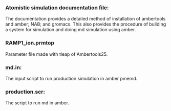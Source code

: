 ### Atomistic simulation documentation file: 
The documentation provides a detailed method of installation of ambertools and amber; NAB; and gromacs. This also provides the procedure of building a system for simulation and doing md simulation using amber.
### RAMP1_ion.prmtop
Parameter file made with tleap of Ambertools25.
### md.in:
The input script to run production simulation in amber pmemd.
### production.scr:
The script to run md in amber.
